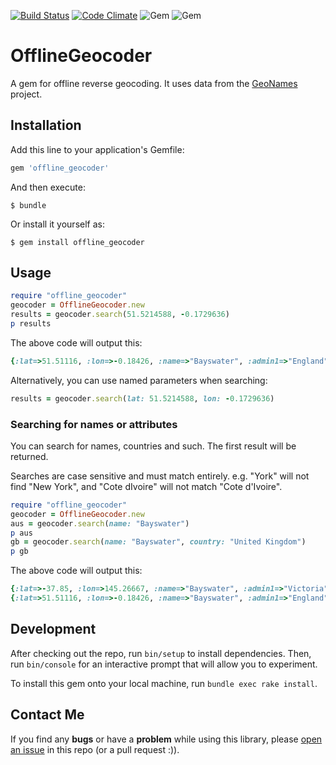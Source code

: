[![Build Status](https://travis-ci.org/sildur/offline_geocoder.svg)](https://travis-ci.org/sildur/offline_geocoder) 
[![Code Climate](https://codeclimate.com/github/sildur/offline_geocoder/badges/gpa.svg)](https://codeclimate.com/github/sildur/offline_geocoder)
![Gem](https://img.shields.io/gem/v/offline_geocoder)
![Gem](https://img.shields.io/gem/dt/offline_geocoder)

# OfflineGeocoder

A gem for offline reverse geocoding. It uses data from the [GeoNames](http://www.geonames.org/) project.

## Installation

Add this line to your application's Gemfile:

```ruby
gem 'offline_geocoder'
```

And then execute:

    $ bundle

Or install it yourself as:

    $ gem install offline_geocoder

## Usage

```ruby
require "offline_geocoder"
geocoder = OfflineGeocoder.new
results = geocoder.search(51.5214588, -0.1729636)
p results
```

The above code will output this:

```ruby
{:lat=>51.51116, :lon=>-0.18426, :name=>"Bayswater", :admin1=>"England", :admin2=>"Greater London", :cc=>"GB", :country=>"United Kingdom"}
```

Alternatively, you can use named parameters when searching:

```ruby
results = geocoder.search(lat: 51.5214588, lon: -0.1729636)
```

### Searching for names or attributes

You can search for names, countries and such. The first result will be
returned.

Searches are case sensitive and must match entirely. e.g. "York" will
not find "New York", and "Cote dIvoire" will not match "Cote d'Ivoire".

```ruby
require "offline_geocoder"
geocoder = OfflineGeocoder.new
aus = geocoder.search(name: "Bayswater")
p aus
gb = geocoder.search(name: "Bayswater", country: "United Kingdom")
p gb
```

The above code will output this:

```ruby
{:lat=>-37.85, :lon=>145.26667, :name=>"Bayswater", :admin1=>"Victoria", :admin2=>"Knox", :cc=>"AU", :country=>"Australia"}
{:lat=>51.51116, :lon=>-0.18426, :name=>"Bayswater", :admin1=>"England", :admin2=>"Greater London", :cc=>"GB", :country=>"United Kingdom"}
```

## Development

After checking out the repo, run `bin/setup` to install dependencies. Then, run `bin/console` for an interactive prompt that will allow you to experiment.

To install this gem onto your local machine, run `bundle exec rake install`.

## Contact Me

If you find any **bugs** or have a **problem** while using this library, please [open an issue](https://github.com/sildur/offline_geocoder/issues/new) in this repo (or a pull request :)).
